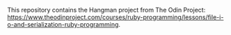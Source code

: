 This repository contains the Hangman project from The Odin Project: https://www.theodinproject.com/courses/ruby-programming/lessons/file-i-o-and-serialization-ruby-programming.
